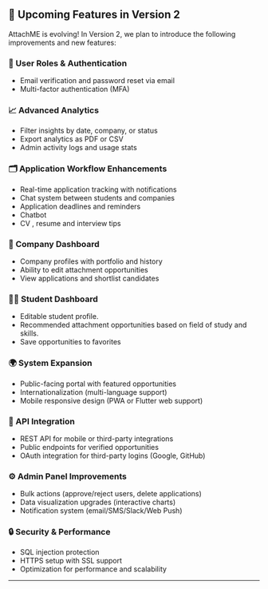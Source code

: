 ## 🚀 Upcoming Features in Version 2

AttachME is evolving! In Version 2, we plan to introduce the following improvements and new features:

### 🔐 User Roles & Authentication
- Email verification and password reset via email
- Multi-factor authentication (MFA)

### 📈 Advanced Analytics
- Filter insights by date, company, or status
- Export analytics as PDF or CSV
- Admin activity logs and usage stats

### 🗂️ Application Workflow Enhancements
- Real-time application tracking with notifications
- Chat system between students and companies
- Application deadlines and reminders
- Chatbot
- CV , resume and interview tips



### 🏢 Company Dashboard
- Company profiles with portfolio and history
- Ability to edit attachment opportunities
- View applications and shortlist candidates

### 👨‍🎓 Student Dashboard
- Editable student profile.
- Recommended attachment opportunities based on field of study and skills.
- Save opportunities to favorites

### 🌍 System Expansion
- Public-facing portal with featured opportunities
- Internationalization (multi-language support)
- Mobile responsive design (PWA or Flutter web support)

### 📡 API Integration
- REST API for mobile or third-party integrations
- Public endpoints for verified opportunities
- OAuth integration for third-party logins (Google, GitHub)

### ⚙️ Admin Panel Improvements
- Bulk actions (approve/reject users, delete applications)
- Data visualization upgrades (interactive charts)
- Notification system (email/SMS/Slack/Web Push)

### 🔒 Security & Performance
- SQL injection protection
- HTTPS setup with SSL support
- Optimization for performance and scalability

---
